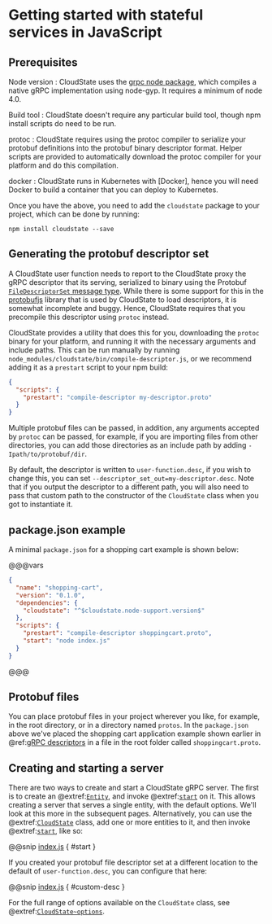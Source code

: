 # Getting started with stateful services in JavaScript

## Prerequisites

Node version
: CloudState uses the [grpc node package](https://github.com/grpc/grpc-node), which compiles a native gRPC implementation using node-gyp. It requires a minimum of node 4.0.

Build tool
: CloudState doesn't require any particular build tool, though npm install scripts do need to be run.

protoc
: CloudState requires using the protoc compiler to serialize your protobuf definitions into the protobuf binary descriptor format. Helper scripts are provided to automatically download the protoc compiler for your platform and do this compilation.

docker
: CloudState runs in Kubernetes with [Docker], hence you will need Docker to build a container that you can deploy to Kubernetes.

Once you have the above, you need to add the `cloudstate` package to your project, which can be done by running:

```
npm install cloudstate --save
```

## Generating the protobuf descriptor set

A CloudState user function needs to report to the CloudState proxy the gRPC descriptor that its serving, serialized to binary using the Protobuf [`FileDescriptorSet` message type](https://developers.google.com/protocol-buffers/docs/techniques#self-description). While there is some support for this in the [protobufjs](https://www.npmjs.com/package/protobufjs) library that is used by CloudState to load descriptors, it is somewhat incomplete and buggy. Hence, CloudState requires that you precompile this descriptor using `protoc` instead.

CloudState provides a utility that does this for you, downloading the `protoc` binary for your platform, and running it with the necessary arguments and include paths. This can be run manually by running `node_modules/cloudstate/bin/compile-descriptor.js`, or we recommend adding it as a `prestart` script to your npm build:

```json
{
  "scripts": {
    "prestart": "compile-descriptor my-descriptor.proto"
  }
}
```

Multiple protobuf files can be passed, in addition, any arguments accepted by `protoc` can be passed, for example, if you are importing files from other directories, you can add those directories as an include path by adding `-Ipath/to/protobuf/dir`.

By default, the descriptor is written to `user-function.desc`, if you wish to change this, you can set `--descriptor_set_out=my-descriptor.desc`. Note that if you output the descriptor to a different path, you will also need to pass that custom path to the constructor of the `CloudState` class when you got to instantiate it.

## package.json example

A minimal `package.json` for a shopping cart example is shown below:

@@@vars
```json
{
  "name": "shopping-cart",
  "version": "0.1.0",
  "dependencies": {
    "cloudstate": "^$cloudstate.node-support.version$"
  },
  "scripts": {
    "prestart": "compile-descriptor shoppingcart.proto",
    "start": "node index.js"
  }
}
```
@@@

## Protobuf files

You can place protobuf files in your project wherever you like, for example, in the root directory, or in a directory named `protos`. In the `package.json` above we've placed the shopping cart application example shown earlier in @ref:[gRPC descriptors](../../features/grpc.md) in a file in the root folder called `shoppingcart.proto`.

## Creating and starting a server

There are two ways to create and start a CloudState gRPC server. The first is to create an @extref:[`Entity`](jsdoc:Entity.html), and invoke @extref:[`start`](jsdoc:Entity.html#start) on it. This allows creating a server that serves a single entity, with the default options. We'll look at this more in the subsequent pages. Alternatively, you can use the @extref:[`CloudState`](jsdoc:CloudState.html) class, add one or more entities to it, and then invoke @extref:[`start`](jsdoc:CloudState.html#start), like so:

@@snip [index.js](/docs/src/test/js/test/gettingstarted/index.js) { #start }

If you created your protobuf file descriptor set at a different location to the default of `user-function.desc`, you can configure that here:

@@snip [index.js](/docs/src/test/js/test/gettingstarted/index.js) { #custom-desc }


For the full range of options available on the `CloudState` class, see @extref:[`CloudState~options`](jsdoc:CloudState.html#~options).

